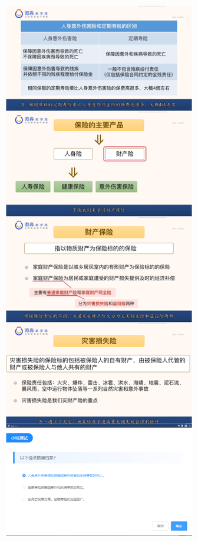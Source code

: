 ![](20201019-%20(1).png)
![](20201019-%20(2).png)
![](20201019-%20(3).png)
![](20201019-%20(4).png)
![](20201019-%20(5).png)